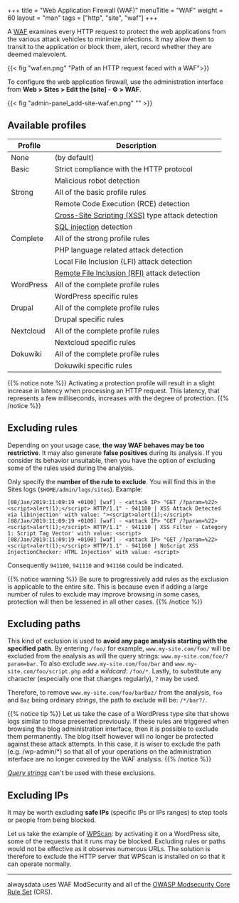 +++
title = "Web Application Firewall (WAF)"
menuTitle = "WAF"
weight = 60
layout = "man"
tags = ["http", "site", "waf"]
+++

A [WAF](https://en.wikipedia.org/wiki/Web_application_firewall) examines every HTTP request to protect the web applications from the various attack vehicles to minimize infections. It may allow them to transit to the application or block them, alert, record whether they are deemed malevolent.

{{< fig "waf.en.png" "Path of an HTTP request faced with a WAF">}}

To configure the web application firewall, use the administration interface from **Web > Sites > Edit the [site] - ⚙️ > WAF**.

{{< fig "admin-panel_add-site-waf.en.png" "" >}}

## Available profiles

|Profile|Description|
|--- |--- |
|None|(by default)|
|Basic|Strict compliance with the HTTP protocol|
||Malicious robot detection|
|Strong|All of the basic profile rules|
||Remote Code Execution (RCE) detection|
||[Cross-Site Scripting (XSS)](https://en.wikipedia.org/wiki/Cross-site_scripting) type attack detection|
||[SQL injection](https://en.wikipedia.org/wiki/SQL_injection) detection|
|Complete|All of the strong profile rules|
||PHP language related attack detection|
||Local File Inclusion (LFI) attack detection|
||[Remote File Inclusion (RFI)](https://en.wikipedia.org/wiki/File_inclusion_vulnerability) attack detection|
|WordPress|All of the complete profile rules|
||WordPress specific rules|
|Drupal|All of the complete profile rules|
||Drupal specific rules|
|Nextcloud|All of the complete profile rules|
||Nextcloud specific rules|
|Dokuwiki|All of the complete profile rules|
||Dokuwiki specific rules|

{{% notice note %}}
Activating a protection profile will result in a slight increase in latency when processing an HTTP request. This latency, that represents a few milliseconds, increases with the degree of protection.
{{% /notice %}}

## Excluding rules

Depending on your usage case, **the way WAF behaves may be too restrictive**. It may also generate **false positives** during its analysis. If you consider its behavior unsuitable, then you have the option of excluding some of the rules used during the analysis.

Only specify the **number of the rule to exclude**. You will find this in the Sites logs (`$HOME/admin/logs/sites`). Example:

```
[08/Jan/2019:11:09:19 +0100] [waf] - <attack IP> "GET /?param=%22><script>alert(1);</script> HTTP/1.1" - 941100 | XSS Attack Detected via libinjection' with value: "><script>alert(1);</script>
[08/Jan/2019:11:09:19 +0100] [waf] - <attack IP> "GET /?param=%22><script>alert(1);</script> HTTP/1.1" - 941110 | XSS Filter - Category 1: Script Tag Vector' with value: <script>
[08/Jan/2019:11:09:19 +0100] [waf] - <attack IP> "GET /?param=%22><script>alert(1);</script> HTTP/1.1" - 941160 | NoScript XSS InjectionChecker: HTML Injection' with value: <script>
```

Consequently `941100`, `941110` and `941160` could be indicated.

{{% notice warning %}}
Be sure to progressively add rules as the exclusion is applicable to the entire site. This is because even if adding a large number of rules to exclude may improve browsing in some cases, protection will then be lessened in all other cases.
{{% /notice %}}

## Excluding paths

This kind of exclusion is used to **avoid any page analysis starting with the specified path**. By entering `/foo/` for example, `www.my-site.com/foo/` will be excluded from the analysis as will the query strings: `www.my-site.com/foo/?param=bar`. To also exclude `www.my-site.com/foo/bar` and `www.my-site.com/foo/script.php` add a *wildcard*: `/foo/*`. Lastly, to substitute any character (especially one that changes regularly), `?` may be used.

Therefore, to remove `www.my-site.com/foo/barBaz/` from the analysis, `foo` and `Baz` being ordinary *strings*, the path to exclude will be: `/*/bar?/`.

{{% notice tip %}}
Let us take the case of a WordPress type site that shows logs similar to those presented previously. If these rules are triggered when browsing the blog administration interface, then it is possible to exclude them permanently. The blog itself however will no longer be protected against these attack attempts. In this case, it is wiser to exclude the path (e.g. /wp-admin/*) so that all of your operations on the administration interface are no longer covered by the WAF analysis.
{{% /notice %}}

*[Query strings](https://en.wikipedia.org/wiki/Query_string)* can't be used with these exclusions.

## Excluding IPs

It may be worth excluding **safe IPs** (specific IPs or IPs ranges) to stop tools or people from being blocked.

Let us take the example of [WPScan](https://wpscan.org/): by activating it on a WordPress site, some of the requests that it runs may be blocked. Excluding rules or paths would not be effective as it observes numerous URLs. The solution is therefore to exclude the HTTP server that WPScan is installed on so that it can operate normally.

---
alwaysdata uses WAF ModSecurity and all of the [OWASP Modsecurity Core Rule Set](https://coreruleset.org/) (CRS).
